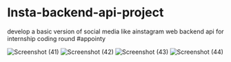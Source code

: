 
# Insta-backend-api-project
 develop a basic version of social media like ainstagram web backend api for internship coding round #appointy
 
![Screenshot (41)](https://user-images.githubusercontent.com/66800459/136667582-a7ac5243-c524-404e-badb-33bd6479cb06.png)
![Screenshot (42)](https://user-images.githubusercontent.com/66800459/136667583-9a3b074e-90b4-4bfe-bc7c-208182450fab.png)
![Screenshot (43)](https://user-images.githubusercontent.com/66800459/136667584-ffa13e28-7db4-463b-8a41-9037c34b8769.png)
![Screenshot (44)](https://user-images.githubusercontent.com/66800459/136667585-764ba7be-3051-4b05-bd14-24bf5831f269.png)

